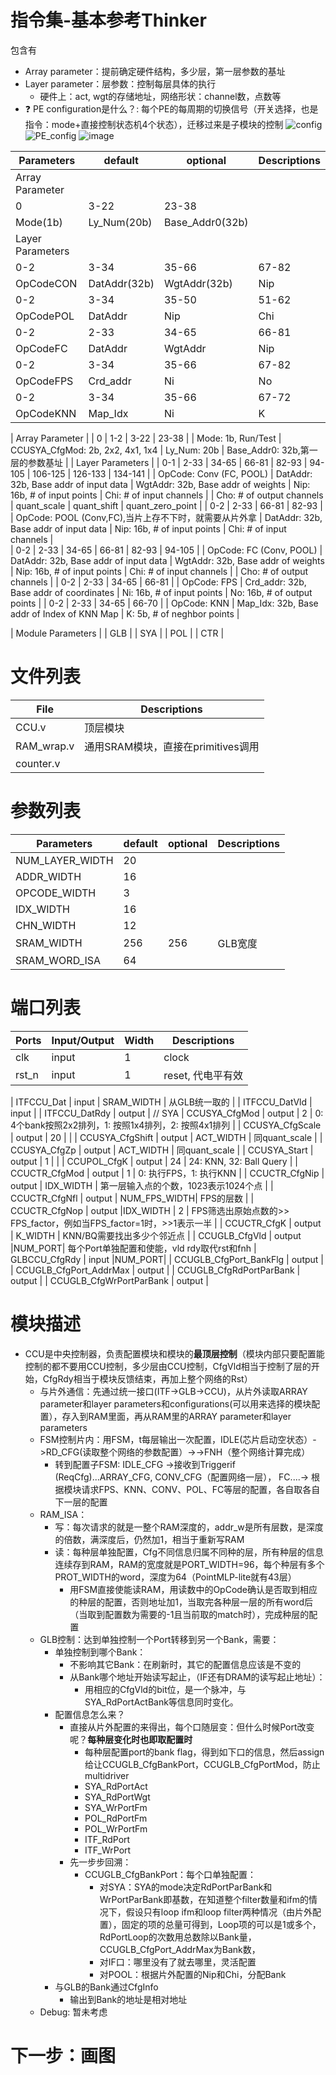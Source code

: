 # 指令集-基本参考Thinker
包含有
- Array parameter：提前确定硬件结构，多少层，第一层参数的基址
- Layer parameter：层参数：控制每层具体的执行
  - 硬件上：act, wgt的存储地址，网络形状：channel数，点数等
- :question: PE configuration是什么？: 每个PE的每周期的切换信号（开关选择，也是指令：mode+直接控制状态机4个状态），迁移过来是子模块的控制
![config](https://user-images.githubusercontent.com/33385095/190861936-6e883bf5-593f-4304-bedb-e5d8686e9021.png)
![PE_config](https://user-images.githubusercontent.com/33385095/190861939-9f72cfcd-18de-454d-97a1-910ee08c98dc.png)
![image](https://user-images.githubusercontent.com/33385095/190882888-761b0439-953b-425a-b31b-dac4791b1596.png)


| Parameters | default | optional | Descriptions |
| ---- | ---- | ---- | ---- |
| Array Parameter |
| 0         |  3-22       | 23-38        |
| Mode(1b)  |  Ly_Num(20b)| Base_Addr0(32b) |
| Layer Parameters |
| 0-2       | 3-34          | 35-66         | 67-82 | 83-94 |   | 96-107| 108:127   | 128:135       | 136:143           | 144:145           | 146: 161      | 162: 177 | 178: 193 |
| OpCodeCON| DatAddr(32b)   | WgtAddr(32b)  | Nip   | Chi   | 1b| Cho   |quant_scale| quant_shift   | quant_zero_point  | CCUSYA_CfgMod(2b) | WgtAddrRange  |     DatAddrRange | OfmAddrRange | 
| 0-2       | 3-34          | 35-50         | 51-62 | 63-68 |
| OpCodePOL | DatAddr       | Nip           | Chi   |  K    |
| 0-2       | 2-33          | 34-65         | 66-81 | 82-93 | 94-105|
| OpCodeFC  | DatAddr       | WgtAddr       | Nip   | Chi   | Cho   | 
| 0-2       | 3-34          | 35-66         | 67-82 | 
| OpCodeFPS | Crd_addr      | Ni            | No    | 
| 0-2       | 3-34          | 35-66         | 67-72 |
| OpCodeKNN | Map_Idx       |  Ni           | K     | 0:表示没有，1-32 |



| Array Parameter |
| 0 | 1-2 | 3-22 | 23-38 |
| Mode: 1b, Run/Test | CCUSYA_CfgMod: 2b, 2x2, 4x1, 1x4 | Ly_Num: 20b | Base_Addr0: 32b,第一层的参数基址 |
| Layer Parameters |
| 0-1 | 2-33 | 34-65 | 66-81 | 82-93 | 94-105 | 106-125 | 126-133 | 134-141 |
| OpCode: Conv (FC, POOL) | DatAddr: 32b, Base addr of input data | WgtAddr: 32b, Base addr of weights | Nip: 16b, # of input points | Chi: # of input channels | | Cho: # of output channels |  quant_scale | quant_shift | quant_zero_point | 
| 0-2 | 2-33 |  66-81 | 82-93 | 
| OpCode:  POOL (Conv,FC),当片上存不下时，就需要从片外拿 | DatAddr: 32b, Base addr of input data |  Nip: 16b, # of input points | Chi: # of input channels |  
| 0-2 | 2-33 | 34-65 | 66-81 | 82-93 | 94-105 |
| OpCode: FC (Conv, POOL) | DatAddr: 32b, Base addr of input data | WgtAddr: 32b, Base addr of weights | Nip: 16b, # of input points | Chi: # of input channels | | Cho: # of output channels | 
| 0-2 | 2-33 |  34-65 | 66-81 | 
| OpCode: FPS | Crd_addr: 32b, Base addr of coordinates  | Ni: 16b, # of input points | No: 16b, # of output points | 
| 0-2 | 2-33 |  34-65 | 66-70 |
| OpCode: KNN | Map_Idx: 32b, Base addr of Index of KNN Map | K: 5b, # of neghbor points |

| Module Parameters |
| GLB |
| SYA |
| POL |
| CTR |


# 文件列表
| File | Descriptions |
| ---- | ---- |
| CCU.v | 顶层模块 |
| RAM_wrap.v | 通用SRAM模块，直接在primitives调用 |
| counter.v |

# 参数列表
| Parameters | default | optional | Descriptions |
| ---- | ---- | ---- | ---- |
| NUM_LAYER_WIDTH | 20 |  |  |
| ADDR_WIDTH | 16 |  |  |
| OPCODE_WIDTH | 3 | |  |
| IDX_WIDTH | 16 |   |  |
| CHN_WIDTH | 12 |   |  |
| SRAM_WIDTH | 256 | 256 | GLB宽度 |
| SRAM_WORD_ISA | 64 | 

# 端口列表
| Ports | Input/Output | Width | Descriptions |
| ---- | ---- | ---- | ---- |
| clk | input | 1 | clock |
| rst_n | input | 1 | reset, 代电平有效 |

| ITFCCU_Dat                | input | SRAM_WIDTH | 从GLB统一取的 |
| ITFCCU_DatVld             | input |
| ITFCCU_DatRdy             | output |
// SYA
| CCUSYA_CfgMod             | output | 2 | 0: 4个bank按照2x2排列，1: 按照1x4排列，2: 按照4x1排列 | 
| CCUSYA_CfgScale           | output | 20           |               |
| CCUSYA_CfgShift           | output | ACT_WIDTH    | 同quant_scale |
| CCUSYA_CfgZp              | output | ACT_WIDTH    | 同quant_scale |
| CCUSYA_Start              | output | 1            |               |
| CCUPOL_CfgK               | output | 24           | 24: KNN, 32: Ball Query |
| CCUCTR_CfgMod             | output | 1            | 0: 执行FPS，1: 执行KNN |
| CCUCTR_CfgNip             | output | IDX_WIDTH    | 第一层输入点的个数，1023表示1024个点 |
| CCUCTR_CfgNfl             | output | NUM_FPS_WIDTH| FPS的层数     |
| CCUCTR_CfgNop             | output |IDX_WIDTH     |  2            | FPS筛选出原始点数的>> FPS_factor，例如当FPS_factor=1时，>>1表示一半 |
| CCUCTR_CfgK               | output | K_WIDTH           | KNN/BQ需要找出多少个邻近点 |
| CCUGLB_CfgVld             | output |NUM_PORT| 每个Port单独配置和使能，vld rdy取代rst和fnh
| GLBCCU_CfgRdy             | input  |NUM_PORT|
| CCUGLB_CfgPort_BankFlg    | output |
| CCUGLB_CfgPort_AddrMax    | output |
| CCUGLB_CfgRdPortParBank   | output |
| CCUGLB_CfgWrPortParBank   | output |
<!-- | GLBCCU_Port_fnh           | input  |1
| CCUGLB_Port_rst           | output |1 -->

# 模块描述
- CCU是中央控制器，负责配置模块和模块的**最顶层控制**（模块内部只要配置能控制的都不要用CCU控制，多少层由CCU控制，CfgVld相当于控制了层的开始，CfgRdy相当于模块反馈结束，再加上整个网络的Rst）
    - 与片外通信：先通过统一接口(ITF->GLB->CCU)，从片外读取ARRAY parameter和layer parameters和configurations(可以用来选择的模块配置），存入到RAM里面，再从RAM里的ARRAY parameter和layer parameters
    - FSM控制片内：用FSM，t每层输出一次配置，IDLE(芯片启动空状态）->RD_CFG(读取整个网络的参数配置）->->FNH（整个网络计算完成）
        - 转到配置子FSM: IDLE_CFG ->接收到Triggerif (ReqCfg)...ARRAY_CFG, CONV_CFG（配置网络一层）， FC....-> 
    根据模块请求FPS、KNN、CONV、POL、FC等层的配置，各自取各自下一层的配置
    - RAM_ISA：
        - 写：每次请求的就是一整个RAM深度的，addr_w是所有层数，是深度的倍数，满深度后，仍然加1，相当于重新写RAM
        - 读：每种层单独配置，Cfg不同信息归属不同种的层，所有种层的信息连续存到RAM，RAM的宽度就是PORT_WIDTH=96，每个种层有多个PROT_WIDTH的word，深度为64（PointMLP-lite就有43层）
            - 用FSM直接使能读RAM，用读数中的OpCode确认是否取到相应的种层的配置，否则地址加1，当取完各种层一层的所有word后（当取到配置数为需要的-1且当前取的match时），完成种层的配置
    - GLB控制：达到单独控制一个Port转移到另一个Bank，需要：
        - 单独控制到哪个Bank：
            - 不影响其它Bank：在刷新时，其它的配置信息应该是不变的
            - 从Bank哪个地址开始读写起止，（IF还有DRAM的读写起止地址）：
                - 用相应的CfgVld的bit位，是一个脉冲，与SYA_RdPortActBank等信息同时变化。
        - 配置信息怎么来？
            - 直接从片外配置的来得出，每个口随层变：但什么时候Port改变呢？**每种层变化时也即取配置时**
                - 每种层配置port的bank flag，得到如下口的信息，然后assign 给让CCUGLB_CfgBankPort，CCUGLB_CfgPortMod，防止multidriver
                - SYA_RdPortAct
                - SYA_RdPortWgt
                - SYA_WrPortFm
                - POL_RdPortFm
                - POL_WrPortFm
                - ITF_RdPort
                - ITF_WrPort
            - 先一步步回溯：
                - CCUGLB_CfgBankPort：每个口单独配置：
                    - 对SYA：SYA的mode决定RdPortParBank和WrPortParBank即基数，在知道整个filter数量和ifm的情况下，假设只有loop ifm和loop filter两种情况（由片外配置），固定的项的总量可得到，Loop项的可以是1或多个，RdPortLoop的次数用总数除以Bank量，CCUGLB_CfgPort_AddrMax为Bank数，
                    - 对IF口：哪里没有了就去哪里，灵活配置
                    - 对POOL：根据片外配置的Nip和Chi，分配Bank
        - 与GLB的Bank通过CfgInfo
            - 输出到Bank的地址是相对地址
    - Debug: 暂未考虑
# 下一步：画图



